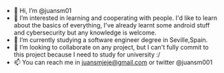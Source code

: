 - 👋 Hi, I’m @juansm01
- 👀 I’m interested in learning and cooperating with people. I'd like to learn about the basics of everything,
     I've already learnt some android stuff and cybersecurity but any knowledge is welcome.
- 🌱 I’m currently studying a software engineer degree in Seville,Spain.
- 💞️ I’m looking to collaborate on any project, but I can't fully commit to this project because I need to study for university :/
- 📫 You can reach me in juansmjeje@gmail.com or twitter @juansm001

<!---
juansm01/juansm01 is a ✨ special ✨ repository because its `README.md` (this file) appears on your GitHub profile.
You can click the Preview link to take a look at your changes.
--->
